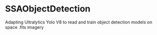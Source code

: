 # SSAObjectDetection
Adapting Ultralytics Yolo V8 to read and train object detection models on space .fits imagery 
